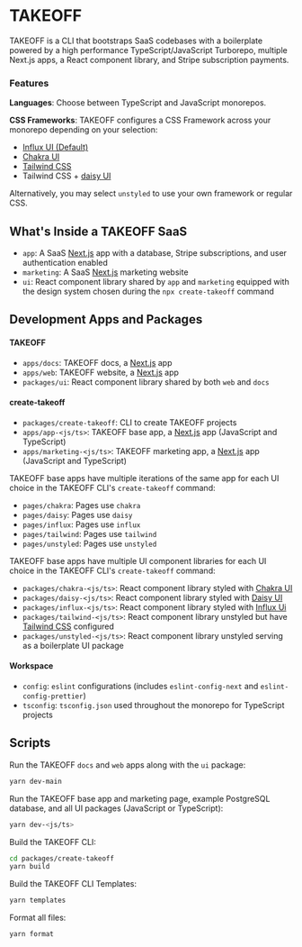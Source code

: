 # TAKEOFF

TAKEOFF is a CLI that bootstraps SaaS codebases with a boilerplate powered by a high performance TypeScript/JavaScript Turborepo, multiple Next.js apps, a React component library, and Stripe subscription payments.

### Features

**Languages**: Choose between TypeScript and JavaScript monorepos.

**CSS Frameworks**: TAKEOFF configures a CSS Framework across your monorepo depending on your selection:

- [Influx UI (Default)](https://influx-ui.durk.dev/)
- [Chakra UI](https://chakra-ui.com)
- [Tailwind CSS](https://tailwindcss.com)
- Tailwind CSS + [daisy UI](https://daisyui.com)

Alternatively, you may select `unstyled` to use your own framework or regular CSS.

## What's Inside a TAKEOFF SaaS

- `app`: A SaaS [Next.js](https://nextjs.org) app with a database, Stripe subscriptions, and user authentication enabled
- `marketing`: A SaaS [Next.js](https://nextjs.org) marketing website
- `ui`: React component library shared by `app` and `marketing` equipped with the design system chosen during the `npx create-takeoff` command

## Development Apps and Packages

#### TAKEOFF

- `apps/docs`: TAKEOFF docs, a [Next.js](https://nextjs.org) app
- `apps/web`: TAKEOFF website, a [Next.js](https://nextjs.org) app
- `packages/ui`: React component library shared by both `web` and `docs`

#### create-takeoff

- `packages/create-takeoff`: CLI to create TAKEOFF projects
- `apps/app-<js/ts>`: TAKEOFF base app, a [Next.js](https://nextjs.org) app (JavaScript and TypeScript)
- `apps/marketing-<js/ts>`: TAKEOFF marketing app, a [Next.js](https://nextjs.org) app (JavaScript and TypeScript)

TAKEOFF base apps have multiple iterations of the same app for each UI choice in the TAKEOFF CLI's `create-takeoff` command:

- `pages/chakra`: Pages use `chakra`
- `pages/daisy`: Pages use `daisy`
- `pages/influx`: Pages use `influx`
- `pages/tailwind`: Pages use `tailwind`
- `pages/unstyled`: Pages use `unstyled`

TAKEOFF base apps have multiple UI component libraries for each UI choice in the TAKEOFF CLI's `create-takeoff` command:

- `packages/chakra-<js/ts>`: React component library styled with [Chakra UI](https://chakra-ui.com/)
- `packages/daisy-<js/ts>`: React component library styled with [Daisy UI](https://daisyui.com)
- `packages/influx-<js/ts>`: React component library styled with [Influx Ui](https://influx-ui.durk.dev/)
- `packages/tailwind-<js/ts>`: React component library unstyled but have [Tailwind CSS](https://tailwindcss.com) configured
- `packages/unstyled-<js/ts>`: React component library unstyled serving as a boilerplate UI package

#### Workspace

- `config`: `eslint` configurations (includes `eslint-config-next` and `eslint-config-prettier`)
- `tsconfig`: `tsconfig.json` used throughout the monorepo for TypeScript projects

## Scripts

Run the TAKEOFF `docs` and `web` apps along with the `ui` package:

```bash
yarn dev-main
```

Run the TAKEOFF base app and marketing page, example PostgreSQL database, and all UI packages (JavaScript or TypeScript):

```bash
yarn dev-<js/ts>
```

Build the TAKEOFF CLI:

```bash
cd packages/create-takeoff
yarn build
```

Build the TAKEOFF CLI Templates:

```bash
yarn templates
```

Format all files:

```bash
yarn format
```
